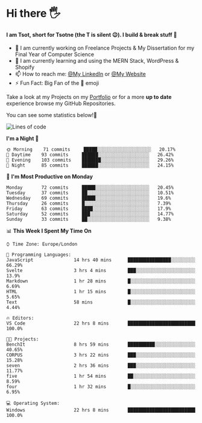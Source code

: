 # Hi there :raised_hand_with_fingers_splayed:
#### I am Tsot, short for Tsotne (the T is silent :wink:). I build & break stuff :space_invader:
- :telescope: I am currently working on Freelance Projects & My Dissertation for my Final Year of Computer Science
- :seedling: I am currently learning and using the MERN Stack, WordPress & Shopify
- :mailbox: How to reach me: [@My LinkedIn](https://www.linkedin.com/in/tsotne-gvadzabia/) or [@My Website](https://tsotnegvadzabia.me/contact)
- :zap: Fun Fact: Big Fan of the :space_invader: emoji

Take a look at my Projects on my [Portfolio](https://tsotnegvadzabia.me/) or for a more **up to date** experience browse my GitHub Repositories.

You can see some statistics below!:space_invader:
<!--START_SECTION:waka-->
![Lines of code](https://img.shields.io/badge/From%20Hello%20World%20I%27ve%20Written-3.5%20million%20lines%20of%20code-blue)

**I'm a Night 🦉** 

```text
🌞 Morning    71 commits     █████░░░░░░░░░░░░░░░░░░░░   20.17% 
🌆 Daytime    93 commits     ██████░░░░░░░░░░░░░░░░░░░   26.42% 
🌃 Evening    103 commits    ███████░░░░░░░░░░░░░░░░░░   29.26% 
🌙 Night      85 commits     ██████░░░░░░░░░░░░░░░░░░░   24.15%

```
📅 **I'm Most Productive on Monday** 

```text
Monday       72 commits     █████░░░░░░░░░░░░░░░░░░░░   20.45% 
Tuesday      37 commits     ██░░░░░░░░░░░░░░░░░░░░░░░   10.51% 
Wednesday    69 commits     █████░░░░░░░░░░░░░░░░░░░░   19.6% 
Thursday     26 commits     █░░░░░░░░░░░░░░░░░░░░░░░░   7.39% 
Friday       63 commits     ████░░░░░░░░░░░░░░░░░░░░░   17.9% 
Saturday     52 commits     ███░░░░░░░░░░░░░░░░░░░░░░   14.77% 
Sunday       33 commits     ██░░░░░░░░░░░░░░░░░░░░░░░   9.38%

```


📊 **This Week I Spent My Time On** 

```text
⌚︎ Time Zone: Europe/London

💬 Programming Languages: 
JavaScript               14 hrs 40 mins      ████████████████░░░░░░░░░   66.29% 
Svelte                   3 hrs 4 mins        ███░░░░░░░░░░░░░░░░░░░░░░   13.9% 
Markdown                 1 hr 28 mins        █░░░░░░░░░░░░░░░░░░░░░░░░   6.69% 
HTML                     1 hr 15 mins        █░░░░░░░░░░░░░░░░░░░░░░░░   5.65% 
Text                     58 mins             █░░░░░░░░░░░░░░░░░░░░░░░░   4.44%

🔥 Editors: 
VS Code                  22 hrs 8 mins       █████████████████████████   100.0%

🐱‍💻 Projects: 
BenchIt                  8 hrs 59 mins       ██████████░░░░░░░░░░░░░░░   40.65% 
CORPUS                   3 hrs 22 mins       ███░░░░░░░░░░░░░░░░░░░░░░   15.28% 
seven                    2 hrs 36 mins       ███░░░░░░░░░░░░░░░░░░░░░░   11.77% 
five                     1 hr 54 mins        ██░░░░░░░░░░░░░░░░░░░░░░░   8.59% 
four                     1 hr 32 mins        █░░░░░░░░░░░░░░░░░░░░░░░░   6.95%

💻 Operating System: 
Windows                  22 hrs 8 mins       █████████████████████████   100.0%

```


<!--END_SECTION:waka-->
